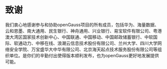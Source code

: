 # 致谢<a name="ZH-CN_TOPIC_0289899198"></a>

我们衷心地感谢参与和协助openGauss项目的所有成员，包括华为、海量数据、云和恩墨、南大通用、民生银行、神舟通用、兴业银行、易宝软件有限公司、粤港澳大湾区国家技术创新中心、中国联通、中国移动、中国邮政储蓄银行、中软国际、软通动力、中移在线、浪潮云信息技术股份有限公司、兰州大学、四川大学网络安全学院、万宝盛华大中华有限公司、北京海天起点技术服务股份有限公司等组织单位。是你们的辛勤付出使得版本顺利发布，也为openGauss更好地发展提供可能。

